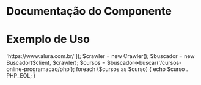 # Documentação do Componente

# Exemplo de Uso

<?php

require 'vendor/autoload.php';

use GuzzleHttp\Client;
use LeandroFerreiram\Alura\Buscador;
use Symfony\Component\DomCrawler\Crawler;

$client = new Client(['base_uri' => 'https://www.alura.com.br/']);
$crawler = new Crawler();

$buscador = new Buscador($client, $crawler);
$cursos = $buscador->buscar('/cursos-online-programacao/php');

foreach ($cursos as $curso) {
    echo $curso . PHP_EOL;
}